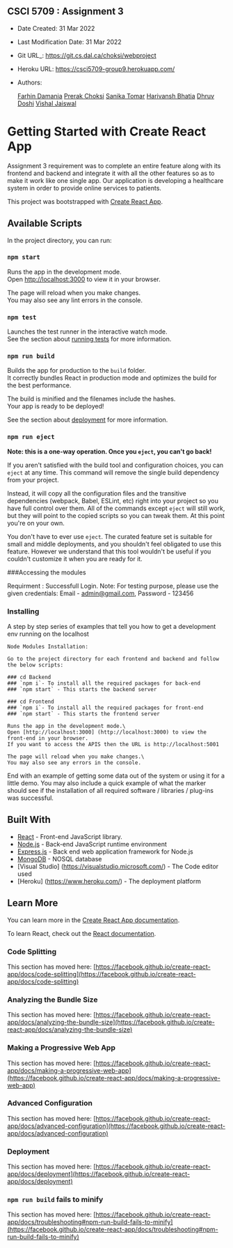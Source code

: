 ## CSCI 5709 : Assignment 3

- Date Created: 31 Mar 2022
- Last Modification Date: 31 Mar 2022
- Git URL_: https://git.cs.dal.ca/choksi/webproject
- Heroku URL: https://csci5709-group9.herokuapp.com/
- Authors:
  
  [Farhin Damania](fr454807@dal.ca)
  [Prerak Choksi](pc@dal.ca)
  [Sanika Tomar](sn820051@dal.ca) 
  [Harivansh Bhatia](hr513288@dal.ca)
  [Dhruv Doshi](Dhruv@dal.ca)
  [Vishal Jaiswal](vs928999@dal.ca)			

# Getting Started with Create React App

Assignment 3 requirement was to complete an entire feature along with its frontend and backend and integrate it with all the other features so as to make it work like one single app.
Our application is developing a healthcare system in order to provide online services to patients.

This project was bootstrapped with [Create React App](https://github.com/facebook/create-react-app).

## Available Scripts

In the project directory, you can run:

### `npm start`

Runs the app in the development mode.\
Open [http://localhost:3000](http://localhost:3000) to view it in your browser.

The page will reload when you make changes.\
You may also see any lint errors in the console.

### `npm test`

Launches the test runner in the interactive watch mode.\
See the section about [running tests](https://facebook.github.io/create-react-app/docs/running-tests) for more information.

### `npm run build`

Builds the app for production to the `build` folder.\
It correctly bundles React in production mode and optimizes the build for the best performance.

The build is minified and the filenames include the hashes.\
Your app is ready to be deployed!

See the section about [deployment](https://facebook.github.io/create-react-app/docs/deployment) for more information.

### `npm run eject`

**Note: this is a one-way operation. Once you `eject`, you can't go back!**

If you aren't satisfied with the build tool and configuration choices, you can `eject` at any time. This command will remove the single build dependency from your project.

Instead, it will copy all the configuration files and the transitive dependencies (webpack, Babel, ESLint, etc) right into your project so you have full control over them. All of the commands except `eject` will still work, but they will point to the copied scripts so you can tweak them. At this point you're on your own.

You don't have to ever use `eject`. The curated feature set is suitable for small and middle deployments, and you shouldn't feel obligated to use this feature. However we understand that this tool wouldn't be useful if you couldn't customize it when you are ready for it.

###Accessing the modules

Requirment : Successfull Login.
Note: For testing purpose, please use the given credentials: Email - admin@gmail.com, Password - 123456

### Installing

A step by step series of examples that tell you how to get a development env running on the localhost

```
Node Modules Installation:

Go to the project directory for each frontend and backend and follow the below scripts:

### cd Backend
### `npm i`- To install all the required packages for back-end
### `npm start` - This starts the backend server

### cd Frontend
### `npm i`- To install all the required packages for front-end
### `npm start` - This starts the frontend server

Runs the app in the development mode.\
Open [http://localhost:3000] (http://localhost:3000) to view the front-end in your browser.
If you want to access the APIS then the URL is http://localhost:5001

The page will reload when you make changes.\
You may also see any errors in the console.
```

End with an example of getting some data out of the system or using it for a little demo. You may also include a quick example of what the marker should see if the installation of all required software / libraries / plug-ins was successful.

## Built With

- [React](https://reactjs.org/) - Front-end JavaScript library.
- [Node.js](https://nodejs.org/en/) - Back-end JavaScript runtime environment
- [Express.js](https://expressjs.com/) - Back end web application framework for Node.js
- [MongoDB](https://www.mongodb.com/) - NOSQL database
- [Visual Studio] (https://visualstudio.microsoft.com/) - The Code editor used
- [Heroku] (https://www.heroku.com/) - The deployment platform

## Learn More

You can learn more in the [Create React App documentation](https://facebook.github.io/create-react-app/docs/getting-started).

To learn React, check out the [React documentation](https://reactjs.org/).

### Code Splitting

This section has moved here: [https://facebook.github.io/create-react-app/docs/code-splitting](https://facebook.github.io/create-react-app/docs/code-splitting)

### Analyzing the Bundle Size

This section has moved here: [https://facebook.github.io/create-react-app/docs/analyzing-the-bundle-size](https://facebook.github.io/create-react-app/docs/analyzing-the-bundle-size)

### Making a Progressive Web App

This section has moved here: [https://facebook.github.io/create-react-app/docs/making-a-progressive-web-app](https://facebook.github.io/create-react-app/docs/making-a-progressive-web-app)

### Advanced Configuration

This section has moved here: [https://facebook.github.io/create-react-app/docs/advanced-configuration](https://facebook.github.io/create-react-app/docs/advanced-configuration)

### Deployment

This section has moved here: [https://facebook.github.io/create-react-app/docs/deployment](https://facebook.github.io/create-react-app/docs/deployment)

### `npm run build` fails to minify

This section has moved here: [https://facebook.github.io/create-react-app/docs/troubleshooting#npm-run-build-fails-to-minify](https://facebook.github.io/create-react-app/docs/troubleshooting#npm-run-build-fails-to-minify)
